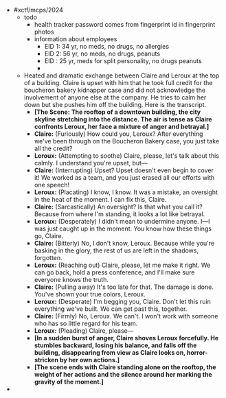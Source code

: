 - #xctf/mcps/2024
	- todo
		- health tracker password comes from fingerprint id in fingerprint photos
		- information about employees
			- EID 1: 34 yr, no meds, no drugs, no allergies
			- EID 2: 56 yr, no meds, no drugs, peanuts
			- EID <claire eid>: 25 yr, meds for split personality, no drugs peanuts
			-
	- Heated and dramatic exchange between Claire and Leroux at the top of a building. Claire is upset with him that he took full credit for the boucheron bakery kidnapper case and did not acknowledge the involvement of anyone else at the company. He tries to calm her down but she pushes him off the building. Here is the transcript.
		- **[The Scene: The rooftop of a downtown building, the city skyline stretching into the distance. The air is tense as Claire confronts Leroux, her face a mixture of anger and betrayal.]**
		- **Claire:** (Furiously) How could you, Leroux? After everything we've been through on the Boucheron Bakery case, you just take all the credit?
		- **Leroux:** (Attempting to soothe) Claire, please, let's talk about this calmly. I understand you're upset, but—
		- **Claire:** (Interrupting) Upset? Upset doesn't even begin to cover it! We worked as a team, and you just erased all our efforts with one speech!
		- **Leroux:** (Placating) I know, I know. It was a mistake, an oversight in the heat of the moment. I can fix this, Claire.
		- **Claire:** (Sarcastically) An oversight? Is that what you call it? Because from where I'm standing, it looks a lot like betrayal.
		- **Leroux:** (Desperately) I didn't mean to undermine anyone. I—I was just caught up in the moment. You know how these things go, Claire.
		- **Claire:** (Bitterly) No, I don't know, Leroux. Because while you're basking in the glory, the rest of us are left in the shadows, forgotten.
		- **Leroux:** (Reaching out) Claire, please, let me make it right. We can go back, hold a press conference, and I'll make sure everyone knows the truth.
		- **Claire:** (Pulling away) It's too late for that. The damage is done. You've shown your true colors, Leroux.
		- **Leroux:** (Desperate) I'm begging you, Claire. Don't let this ruin everything we've built. We can get past this, together.
		- **Claire:** (Firmly) No, Leroux. We can't. I won't work with someone who has so little regard for his team.
		- **Leroux:** (Pleading) Claire, please—
		- **[In a sudden burst of anger, Claire shoves Leroux forcefully. He stumbles backward, losing his balance, and falls off the building, disappearing from view as Claire looks on, horror-stricken by her own actions.]**
		- **[The scene ends with Claire standing alone on the rooftop, the weight of her actions and the silence around her marking the gravity of the moment.]**
-